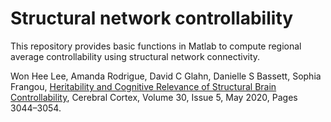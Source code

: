 # Structural network controllability

This repository provides basic functions in Matlab to compute regional average controllability using structural network connectivity. 

Won Hee Lee, Amanda Rodrigue, David C Glahn, Danielle S Bassett, Sophia Frangou, [Heritability and Cognitive Relevance of Structural Brain Controllability](https://academic.oup.com/cercor/article/30/5/3044/5678069), Cerebral Cortex, Volume 30, Issue 5, May 2020, Pages 3044–3054.


